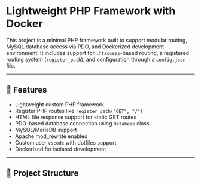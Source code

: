 # Lightweight PHP Framework with Docker

This project is a minimal PHP framework built to support modular routing, MySQL database access via PDO, and Dockerized development environment. It includes support for `.htaccess`-based routing, a registered routing system (`register_path`), and configuration through a `config.json` file.

---

## 🚀 Features

- Lightweight custom PHP framework
- Register PHP routes like `register_path("GET", "/")`
- HTML file response support for static GET routes
- PDO-based database connection using `Database` class
- MySQL/MariaDB support
- Apache mod_rewrite enabled
- Custom user `vscode` with dotfiles support
- Dockerized for isolated development

---

## 📁 Project Structure

